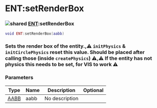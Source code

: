 # ENT:setRenderBox

### ![shared](../../home/scripted\_entity/.gitbook/assets/shared.png) [ENT](../../home/scripted\_entity/home/ENT/):setRenderBox

```lua
void ENT:setRenderBox(aabb)
```

### Sets the render box of the entity.,⚠ `initPhysics` & `initCirclePhysics` **reset** this value. Should be placed **after** calling those (inside `createPhysics`) ⚠,⚠ **If the entity has not physics this needs to be set, for VIS to work** ⚠

### Parameters

| Type                                           | Name | Description    | Optional |
| ---------------------------------------------- | ---- | -------------- | -------: |
| [AABB](../../home/scripted\_entity/home/AABB/) | aabb | No description |          |
